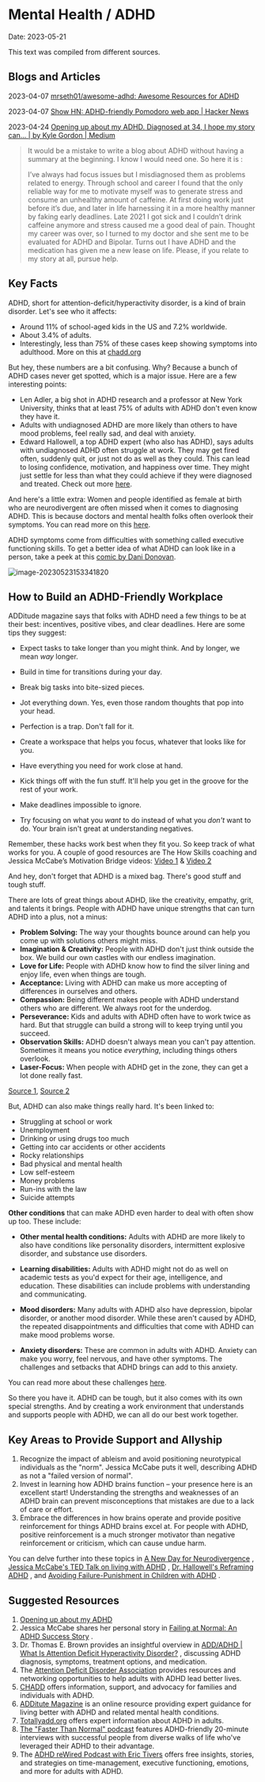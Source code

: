 # Mental Health / ADHD
Date: 2023-05-21

This text was compiled from different sources. 


## Blogs and Articles

2023-04-07 [mrseth01/awesome-adhd: Awesome Resources for ADHD](https://github.com/mrseth01/awesome-adhd)

2023-04-07 [Show HN: ADHD-friendly Pomodoro web app | Hacker News](https://news.ycombinator.com/item?id=35471129)

2023-04-24 [Opening up about my ADHD. Diagnosed at 34, I hope my story can… | by Kyle Gordon | Medium](https://medium.com/@kylegordon/opening-up-about-my-adhd-3dfe6e42bf7c)

> It would be a mistake to write a blog about ADHD without having a summary at the beginning. I know I would need one. So here it is :
>
> I’ve always had focus issues but I misdiagnosed them as problems related to energy. Through school and career I found that the only reliable way for me to motivate myself was to generate stress and consume an unhealthy amount of caffeine. At first doing work just before it’s due, and later in life harnessing it in a more healthy manner by faking early deadlines. Late 2021 I got sick and I couldn’t drink caffeine anymore and stress caused me a good deal of pain. Thought my career was over, so I turned to my doctor and she sent me to be evaluated for ADHD and Bipolar. Turns out I have ADHD and the medication has given me a new lease on life. Please, if you relate to my story at all, pursue help.

## Key Facts

ADHD, short for attention-deficit/hyperactivity disorder, is a kind of brain disorder. Let's see who it affects:

- Around 11% of school-aged kids in the US and 7.2% worldwide.
- About 3.4% of adults.
- Interestingly, less than 75% of these cases keep showing symptoms into adulthood. More on this at  [chadd.org](https://chadd.org/understanding-adhd/)

But hey, these numbers are a bit confusing. Why? Because a bunch of ADHD cases never get spotted, which is a major issue. Here are a few interesting points:

- Len Adler, a big shot in ADHD research and a professor at New York University, thinks that at least 75% of adults with ADHD don't even know they have it.
- Adults with undiagnosed ADHD are more likely than others to have mood problems, feel really sad, and deal with anxiety.
- Edward Hallowell, a top ADHD expert (who also has ADHD), says adults with undiagnosed ADHD often struggle at work. They may get fired often, suddenly quit, or just not do as well as they could. This can lead to losing confidence, motivation, and happiness over time. They might just settle for less than what they could achieve if they were diagnosed and treated. Check out more  [here](https://www.additudemag.com/undiagnosed-adult-adhd-diagnosis-symptoms/).

And here's a little extra: Women and people identified as female at birth who are neurodivergent are often missed when it comes to diagnosing ADHD. This is because doctors and mental health folks often overlook their symptoms. You can read more on this  [here](https://www.ncbi.nlm.nih.gov/pmc/articles/PMC6445815/).

ADHD symptoms come from difficulties with something called executive functioning skills. To get a better idea of what ADHD can look like in a person, take a peek at this  [comic by Dani Donovan](https://www.adhddd.com/wp-content/uploads/2020/10/AlsoADHD-1.png).

![image-20230523153341820](./psy-ADHD.assets/image-20230523153341820.png)

## How to Build an ADHD-Friendly Workplace

ADDitude magazine says that folks with ADHD need a few things to be at their best: incentives, positive vibes, and clear deadlines. Here are some tips they suggest:

- Expect tasks to take longer than you might think. And by longer, we mean *way* longer.
- Build in time for transitions during your day.
- Break big tasks into bite-sized pieces.
- Jot everything down. Yes, even those random thoughts that pop into your head.

- Perfection is a trap. Don't fall for it.
- Create a workspace that helps you focus, whatever that looks like for you.
- Have everything you need for work close at hand.
- Kick things off with the fun stuff. It'll help you get in the groove for the rest of your work.

- Make deadlines impossible to ignore.
- Try focusing on what you *want* to do instead of what you *don't* want to do. Your brain isn't great at understanding negatives.

Remember, these hacks work best when they fit you. So keep track of what works for you. A couple of good resources are The How Skills coaching and Jessica McCabe’s Motivation Bridge videos: [Video 1](https://www.youtube.com/watch?v=OM0Xv0eVGtY) & [Video 2](https://www.youtube.com/watch?v=w7eWb0nINPg)

And hey, don't forget that ADHD is a mixed bag. There's good stuff and tough stuff.

There are lots of great things about ADHD, like the creativity, empathy, grit, and talents it brings. People with ADHD have unique strengths that can turn ADHD into a plus, not a minus:

- **Problem Solving:** The way your thoughts bounce around can help you come up with solutions others might miss.
- **Imagination & Creativity:** People with ADHD don't just think outside the box. We build our own castles with our endless imagination.
- **Love for Life:** People with ADHD know how to find the silver lining and enjoy life, even when things are tough.
- **Acceptance:** Living with ADHD can make us more accepting of differences in ourselves and others.
- **Compassion:** Being different makes people with ADHD understand others who are different. We always root for the underdog.
- **Perseverance:** Kids and adults with ADHD often have to work twice as hard. But that struggle can build a strong will to keep trying until you succeed.
- **Observation Skills:** ADHD doesn't always mean you can't pay attention. Sometimes it means you notice *everything*, including things others overlook.
- **Laser-Focus:** When people with ADHD get in the zone, they can get a lot done really fast.

 [Source 1](https://www.additudemag.com/slideshows/positives-of-adhd/), [Source 2](https://www.verywellmind.com/the-strengths-of-adhd-20698)

But, ADHD can also make things really hard. It's been linked to:

- Struggling at school or work
- Unemployment
- Drinking or using drugs too much
- Getting into car accidents or other accidents
- Rocky relationships
- Bad physical and mental health
- Low self-esteem
- Money problems
- Run-ins with the law
- Suicide attempts

**Other conditions** that can make ADHD even harder to deal with often show up too. These include:

- **Other mental health conditions:** Adults with ADHD are more likely to also have conditions like personality disorders, intermittent explosive disorder, and substance use disorders.
- **Learning disabilities:** Adults with ADHD might not do as well on academic tests as you'd expect for their age, intelligence, and education. These disabilities can include problems with understanding and communicating.

- **Mood disorders:** Many adults with ADHD also have depression, bipolar disorder, or another mood disorder. While these aren't caused by ADHD, the repeated disappointments and difficulties that come  with ADHD can make mood problems worse.
- **Anxiety disorders:** These are common in adults with ADHD. Anxiety can make you worry, feel nervous, and have other symptoms. The challenges and setbacks that ADHD brings can add to this anxiety.

You can read more about these challenges  [here](https://www.mayoclinic.org/diseases-conditions/adult-adhd/symptoms-causes/syc-20350878).

So there you have it. ADHD can be tough, but it also comes with its own special strengths. And by creating a work environment that understands and supports people with ADHD, we can all do our best work together.

## Key Areas to Provide Support and Allyship

1. Recognize the impact of ableism and avoid positioning neurotypical individuals as the "norm". Jessica McCabe puts it well, describing ADHD as not a "failed version of normal".
2. Invest in learning how ADHD brains function – your presence here is an excellent start! Understanding the strengths and weaknesses of an ADHD brain can prevent misconceptions that mistakes are due to a lack of care or effort.
3. Embrace the differences in how brains operate and provide positive reinforcement for things ADHD brains excel at. For people with ADHD, positive reinforcement is a much stronger motivator than negative reinforcement or criticism, which can cause undue harm.

You can delve further into these topics in [A New Day for Neurodivergence](https://www.verywellmind.com/a-new-day-for-neurodivergence-5198627) , [Jessica McCabe's TED Talk on living with ADHD](https://www.ted.com/talks/jessica_mccabe_this_is_what_it_s_really_like_to_live_with_adhd_jan_2017/transcript?language=en) , [Dr. Hallowell's Reframing ADHD](https://drhallowell.com/2019/10/03/reframing-adhd/) , and [Avoiding Failure-Punishment in Children with ADHD](https://www.additudemag.com/children-with-adhd-avoid-failure-punishment/) .


## Suggested Resources

1. [Opening up about my ADHD](https://medium.com/@kylegordon/opening-up-about-my-adhd-3dfe6e42bf7c)
1. Jessica McCabe shares her personal story in [Failing at Normal: An ADHD Success Story](https://www.youtube.com/watch?v=JiwZQNYlGQI) .
2. Dr. Thomas E. Brown provides an insightful overview in [ADD/ADHD | What Is Attention Deficit Hyperactivity Disorder?](https://www.youtube.com/watch?v=ouZrZa5pLXk) , discussing ADHD diagnosis, symptoms, treatment options, and medication.
3. The [Attention Deficit Disorder Association](https://add.org/)  provides resources and networking opportunities to help adults with ADHD lead better lives.
4. [CHADD](https://chadd.org/)  offers information, support, and advocacy for families and individuals with ADHD.
5. [ADDitute Magazine](https://www.additudemag.com/)  is an online resource providing expert guidance for living better with ADHD and related mental health conditions.
6. [Totallyadd.org](http://totallyadd.org/)  offers expert information about ADHD in adults.
7. [The "Faster Than Normal" podcast](https://www.fasterthannormal.com/episodes/)  features ADHD-friendly 20-minute interviews with successful people from diverse walks of life who've leveraged their ADHD to their advantage.
8. The [ADHD reWired Podcast with Eric Tivers](https://www.adhdrewired.com/podcast/)  offers free insights, stories, and strategies on time-management, executive functioning, emotions, and more for adults with ADHD.
